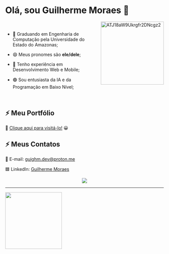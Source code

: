 <h1>Olá, sou Guilherme Moraes 👋</h1>
<img align="right" width="200" height="200" alt="ATJ18aW9Ukrgfr2DNcgz2" src="https://github.com/user-attachments/assets/d1f7095b-a880-49d3-915c-85910fa1e70c" />
<br/>

- 🔭 Graduando em Engenharia de Computação pela Universidade do Estado do Amazonas;

- 😄 Meus pronomes são **ele/dele**;

- 🔵 Tenho experiência em Desenvolvimento Web e Mobile;

- 🟢 Sou entusiasta da IA e da Programação em Baixo Nível;

<br/>
<h2>⚡ Meu Portfólio</h2>
  
🔷 [Clique aqui para visitá-lo!](https://portfolio-beryl-alpha-14.vercel.app/) 😀

<h2>⚡ Meus Contatos</h2>

<div>
  
  📧 E-mail: [guighm.dev@proton.me](mailto:guighm.dev@proton.me)
  
  🟦 LinkedIn: [Guilherme Moraes](https://www.linkedin.com/in/guighm/)
  
</div>
  <p align="center">
    <a href="https://skillicons.dev">
        <img src="https://skillicons.dev/icons?i=react,vue,flutter,nodejs,nestjs,cs,dotnet,java,spring,linux&perline=5"/>
    </a>
  </p>

<hr/>
<div>
  <img height="180em" src="https://github-readme-stats.vercel.app/api?username=guighm&theme=neon&cache_seconds=30">
</div>
